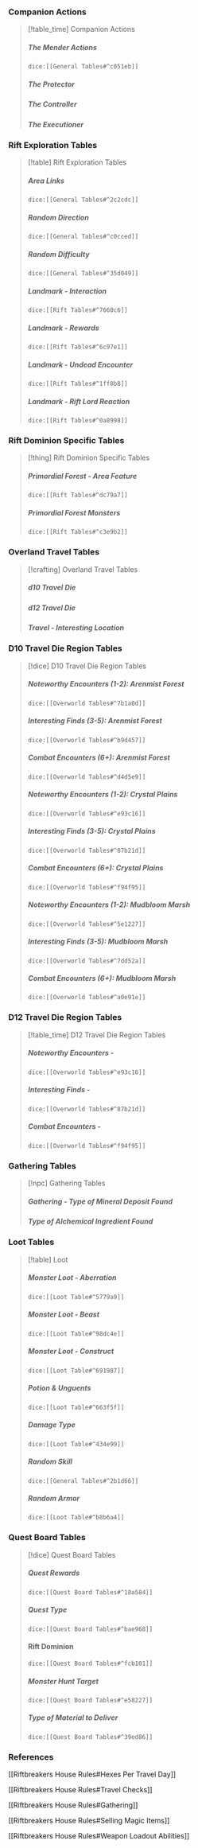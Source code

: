 
### Companion Actions
> [!table_time] Companion Actions
>##### The Mender Actions
>`dice:[[General Tables#^c051eb]]`
>
>##### The Protector
>
>##### The Controller
> 
>##### The Executioner

### Rift Exploration Tables
> [!table] Rift Exploration Tables
> ##### Area Links
>`dice:[[General Tables#^2c2cdc]]`
>
>##### Random Direction
>`dice:[[General Tables#^c0cced]]`
>
>##### Random Difficulty
>`dice:[[General Tables#^35d049]]`
>
> ##### Landmark - Interaction
>`dice:[[Rift Tables#^7660c6]]`
>
> ##### Landmark - Rewards
>`dice:[[Rift Tables#^6c97e1]]`
>
> ##### Landmark - Undead Encounter
>`dice:[[Rift Tables#^1ff8b8]]`
>
> ##### Landmark - Rift Lord Reaction
>`dice:[[Rift Tables#^0a8998]]`

### Rift Dominion Specific Tables
> [!thing] Rift Dominion Specific Tables
>##### Primordial Forest - Area Feature
>`dice:[[Rift Tables#^dc79a7]]`
>
>
>##### Primordial Forest Monsters
>`dice:[[Rift Tables#^c3e9b2]]`
>
> 
>

### Overland Travel Tables
> [!crafting] Overland Travel Tables
>##### d10 Travel Die
>
>
>##### d12 Travel Die
>
>
>##### Travel - Interesting Location
> 
> 

### D10 Travel Die Region Tables
> [!dice] D10 Travel Die Region Tables 
>##### Noteworthy Encounters (1-2): Arenmist Forest
>`dice:[[Overworld Tables#^7b1a0d]]`
>
>##### Interesting Finds (3-5): Arenmist Forest
>`dice:[[Overworld Tables#^b9d457]]`
>
>##### Combat Encounters (6+): Arenmist Forest
>`dice:[[Overworld Tables#^d4d5e9]]`
> 
>##### Noteworthy Encounters (1-2): Crystal Plains
>`dice:[[Overworld Tables#^e93c16]]`
>
>##### Interesting Finds (3-5): Crystal Plains
>`dice:[[Overworld Tables#^87b21d]]`
>
>##### Combat Encounters (6+): Crystal Plains
>`dice:[[Overworld Tables#^f94f95]]`
> 
>##### Noteworthy Encounters (1-2): Mudbloom Marsh
>`dice:[[Overworld Tables#^5e1227]]`
>
>##### Interesting Finds (3-5): Mudbloom Marsh
>`dice:[[Overworld Tables#^7dd52a]]`
>
>##### Combat Encounters (6+): Mudbloom Marsh
>`dice:[[Overworld Tables#^a0e91e]]`
>

### D12 Travel Die Region Tables
> [!table_time] D12 Travel Die Region Tables
>##### Noteworthy Encounters - 
>`dice:[[Overworld Tables#^e93c16]]`
>
>##### Interesting Finds - 
>`dice:[[Overworld Tables#^87b21d]]`
>
>##### Combat Encounters - 
>`dice:[[Overworld Tables#^f94f95]]`
> 
>
> 

### Gathering Tables
>[!npc] Gathering Tables
>
>##### Gathering - Type of Mineral Deposit Found
>
>##### Type of Alchemical Ingredient Found

### Loot Tables
>[!table] Loot
>
>##### Monster Loot - Aberration
>`dice:[[Loot Table#^5779a9]]`
>
>##### Monster Loot - Beast
>`dice:[[Loot Table#^98dc4e]]`
>
>##### Monster Loot - Construct
>`dice:[[Loot Table#^691987]]`
>
>##### Potion & Unguents
>`dice:[[Loot Table#^663f5f]]`
>
>##### Damage Type
>`dice:[[Loot Table#^434e99]]`
>
>##### Random Skill
>`dice:[[General Tables#^2b1d66]]`
>
>##### Random Armor
>`dice:[[Loot Table#^b8b6a4]]`
>

### Quest Board Tables
>[!dice] Quest Board Tables
>
>##### Quest Rewards
>`dice:[[Quest Board Tables#^18a584]]`
>
>##### Quest Type
>`dice:[[Quest Board Tables#^bae968]]`
>
>#### Rift Dominion
>`dice:[[Quest Board Tables#^fcb101]]`
>
>##### Monster Hunt Target
>`dice:[[Quest Board Tables#^e58227]]`
>
>##### Type of Material to Deliver
>`dice:[[Quest Board Tables#^39ed86]]`

### References 
[[Riftbreakers House Rules#Hexes Per Travel Day]]

[[Riftbreakers House Rules#Travel Checks]]

[[Riftbreakers House Rules#Gathering]]

[[Riftbreakers House Rules#Selling Magic Items]]

[[Riftbreakers House Rules#Weapon Loadout Abilities]]







